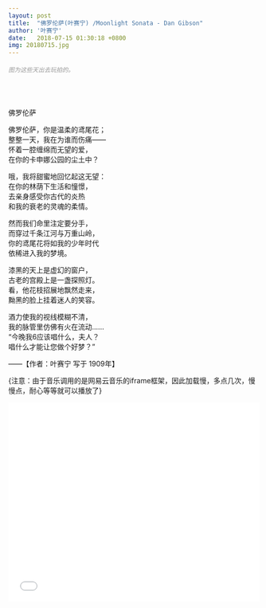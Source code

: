 ```yaml
---
layout: post
title:  "佛罗伦萨(叶赛宁) /Moonlight Sonata - Dan Gibson"
author: '叶赛宁'
date:   2018-07-15 01:30:18 +0800
img: 20180715.jpg
---
```

<h5 style="color:#999; font-size:12px;font-weight:300">图为这些天出去玩拍的。</h5>
<br>
<br>

佛罗伦萨<br>

佛罗伦萨，你是温柔的鸢尾花；<br>
整整一天，我在为谁而伤痛——<br>
怀着一腔缠绵而无望的爱，<br>
在你的卡申娜公园的尘土中？<br>

哦，我将甜蜜地回忆起这无望：<br>
在你的林荫下生活和憧憬，<br>
去亲身感受你古代的炎热<br>
和我的衰老的灵魂的柔情。<br>

然而我们命里注定要分手，<br>
而穿过千条江河与万重山岭，<br>
你的鸢尾花将如我的少年时代<br>
依稀进入我的梦境。<br>

漆黑的天上是虚幻的窗户，<br>
古老的宫殿上是一盏探照灯。<br>
看，他花枝招展地飘然走来，<br>
黝黑的脸上挂着迷人的笑容。<br>

酒力使我的视线模糊不清，<br>
我的脉管里仿佛有火在流动......<br>
“今晚我6应该唱什么，夫人？<br>
唱什么才能让您做个好梦？”<br>

——【作者：叶赛宁 写于 1909年】

{注意：由于音乐调用的是网易云音乐的iframe框架，因此加载慢，多点几次，慢慢点，耐心等等就可以播放了}
<iframe frameborder="0" src="//music.163.com/outchain/player?type=1&id=126274&auto=1&height=430" allowfullscreen style="width:100%;height:400px"></iframe>

